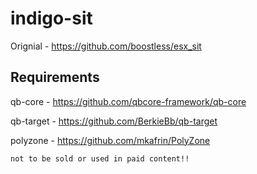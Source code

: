 # indigo-sit


Orignial - https://github.com/boostless/esx_sit

## Requirements

qb-core - https://github.com/qbcore-framework/qb-core

qb-target - https://github.com/BerkieBb/qb-target

polyzone - https://github.com/mkafrin/PolyZone

```
not to be sold or used in paid content!!
```
